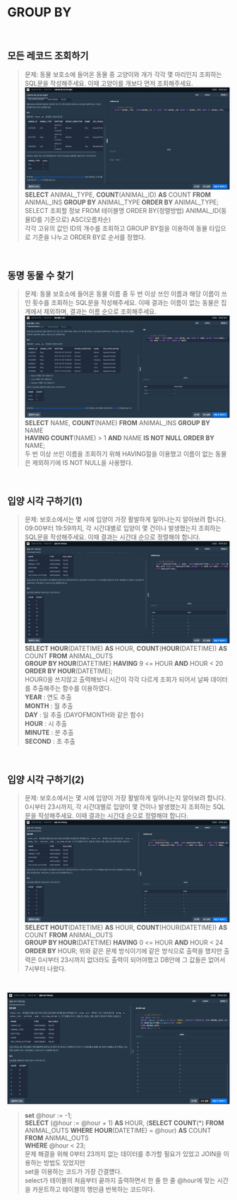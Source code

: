 # GROUP BY
<br>

## 모든 레코드 조회하기  
>문제: 동물 보호소에 들어온 동물 중 고양이와 개가 각각 몇 마리인지 조회하는 SQL문을 작성해주세요. 이때 고양이를 개보다 먼저 조회해주세요.  
>![img](./group_01.jpg)  
>**SELECT** ANIMAL_TYPE, **COUNT**(ANIMAL_ID) **AS** COUNT **FROM** ANIMAL_INS **GROUP BY** ANIMAL_TYPE **ORDER BY** ANIMAL_TYPE;    
>SELECT 조회할 정보 FROM 테이블명 ORDER BY(정렬방법) ANIMAL_ID(동물ID를 기준으로) ASC(오름차순)  
>각각 고유의 값인 ID의 개수를 조회하고 GROUP BY절을 이용하여 동물 타입으로 기준을 나누고 ORDER BY로 순서를 정했다. 

<br> 

## 동명 동물 수 찾기  
>문제: 동물 보호소에 들어온 동물 이름 중 두 번 이상 쓰인 이름과 해당 이름이 쓰인 횟수를 조회하는 SQL문을 작성해주세요. 이때 결과는 이름이 없는 동물은 집계에서 제외하며, 결과는 이름 순으로 조회해주세요.  
>![img](./group_02.jpg)  
>**SELECT** NAME, **COUNT**(NAME) **FROM** ANIMAL_INS **GROUP BY** NAME  
>**HAVING COUNT**(NAME) > 1 **AND** NAME **IS NOT NULL ORDER BY** NAME;  
>두 번 이상 쓰인 이름을 조회하기 위해 HAVING절을 이용했고 이름이 없는 동물은 제외하기에 IS NOT NULL을 사용했다.  

<br>

## 입양 시각 구하기(1)  
>문제: 보호소에서는 몇 시에 입양이 가장 활발하게 일어나는지 알아보려 합니다. 09:00부터 19:59까지, 각 시간대별로 입양이 몇 건이나 발생했는지 조회하는 SQL문을 작성해주세요. 이때 결과는 시간대 순으로 정렬해야 합니다.  
>![img](./group_03.jpg)  
>**SELECT HOUR**(DATETIME) **AS** HOUR, **COUNT**(**HOUR**(DATETIME)) **AS** COUNT **FROM** ANIMAL_OUTS  
>**GROUP BY HOUR**(DATETIME) **HAVING** 9 <= HOUR **AND** HOUR < 20 **ORDER BY HOUR**(DATETIME);  
>HOUR()을 쓰지않고 출력해보니 시간이 각각 다르게 조회가 되어서 날짜 데이터를 추출해주는 함수를 이용하였다.  
>**YEAR** : 연도 추출  
>**MONTH** : 월 추출  
>**DAY** : 일 추출 (DAYOFMONTH와 같은 함수)  
>**HOUR** : 시 추출  
>**MINUTE** : 분 추출  
>**SECOND** : 초 추출  

<br>

## 입양 시각 구하기(2)  
>문제: 보호소에서는 몇 시에 입양이 가장 활발하게 일어나는지 알아보려 합니다. 0시부터 23시까지, 각 시간대별로 입양이 몇 건이나 발생했는지 조회하는 SQL문을 작성해주세요. 이때 결과는 시간대 순으로 정렬해야 합니다.  
>![img](./group_04.jpg)  
>**SELECT HOUT**(DATETIME) **AS** HOUR, **COUNT**(HOUR(DATETIME)) **AS** COUNT **FROM** ANIMAL_OUTS  
>**GROUP BY HOUR**(DATETIME) **HAVING** 0 <= HOUR **AND** HOUR < 24 **ORDER BY** HOUR;
>위와 같은 문제 방식이기에 같은 방식으로 출력을 했지만 출력은 0시부터 23시까지 없더라도 출력이 되어야했고 DB안에 그 값들은 없어서 7시부터 나왔다.

<br>

![img](./group_05.jpg)  
>**set** @hour := -1;  
>**SELECT** (@hour := @hour + 1) **AS** HOUR, (**SELECT COUNT**(*) **FROM** ANIMAL_OUTS **WHERE HOUR**(DATETIME) = @hour) **AS** COUNT  
>**FROM** ANIMAL_OUTS  
>**WHERE** @hour < 23;  
>문제 해결을 위해 0부터 23까지 없는 데이터를 추가할 필요가 있었고 JOIN을 이용하는 방법도 있었지만  
>set을 이용하는 코드가 가장 간결헀다.  
>select가 테이블의 처음부터 끝까지 출력하면서 한 줄 한 줄 @hour에 맞는 시간을 카운트하고 테이블의 행만큼 반복하는 코드이다.

<br>


